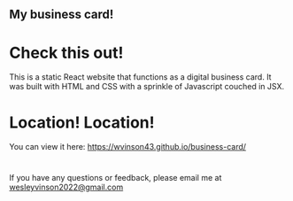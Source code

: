 ## My business card!

# Check this out!

This is a static React website that functions as a digital business card.  It was built with HTML and CSS with a sprinkle of Javascript couched in JSX.

# Location! Location!

You can view it here: https://wvinson43.github.io/business-card/

# 

If you have any questions or feedback, please email me at wesleyvinson2022@gmail.com
